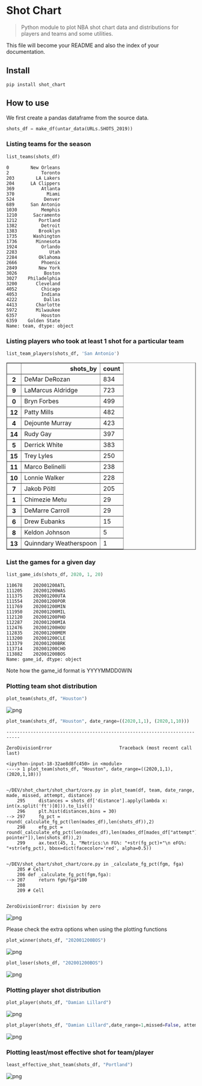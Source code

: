 # Shot Chart
> Python module to plot NBA shot chart data and distributions for players and teams and some utilities.


This file will become your README and also the index of your documentation.

## Install

`pip install shot_chart`

## How to use

We first create a pandas dataframe from the source data.

```python
shots_df = make_df(untar_data(URLs.SHOTS_2019))
```

### Listing teams for the season

```python
list_teams(shots_df)
```




    0        New Orleans
    2            Toronto
    203        LA Lakers
    204      LA Clippers
    369          Atlanta
    370            Miami
    524           Denver
    689      San Antonio
    1030         Memphis
    1210      Sacramento
    1212        Portland
    1382         Detroit
    1383        Brooklyn
    1735      Washington
    1736       Minnesota
    1924         Orlando
    2283            Utah
    2284        Oklahoma
    2666         Phoenix
    2849        New York
    3026          Boston
    3027    Philadelphia
    3200       Cleveland
    4052         Chicago
    4053         Indiana
    4222          Dallas
    4413       Charlotte
    5972       Milwaukee
    6357         Houston
    6359    Golden State
    Name: team, dtype: object



### Listing players who took at least 1 shot for a particular team

```python
list_team_players(shots_df, 'San Antonio')
```




<div>
<style scoped>
    .dataframe tbody tr th:only-of-type {
        vertical-align: middle;
    }

    .dataframe tbody tr th {
        vertical-align: top;
    }

    .dataframe thead th {
        text-align: right;
    }
</style>
<table border="1" class="dataframe">
  <thead>
    <tr style="text-align: right;">
      <th></th>
      <th>shots_by</th>
      <th>count</th>
    </tr>
  </thead>
  <tbody>
    <tr>
      <th>2</th>
      <td>DeMar DeRozan</td>
      <td>834</td>
    </tr>
    <tr>
      <th>9</th>
      <td>LaMarcus Aldridge</td>
      <td>723</td>
    </tr>
    <tr>
      <th>0</th>
      <td>Bryn Forbes</td>
      <td>499</td>
    </tr>
    <tr>
      <th>12</th>
      <td>Patty Mills</td>
      <td>482</td>
    </tr>
    <tr>
      <th>4</th>
      <td>Dejounte Murray</td>
      <td>423</td>
    </tr>
    <tr>
      <th>14</th>
      <td>Rudy Gay</td>
      <td>397</td>
    </tr>
    <tr>
      <th>5</th>
      <td>Derrick White</td>
      <td>383</td>
    </tr>
    <tr>
      <th>15</th>
      <td>Trey Lyles</td>
      <td>250</td>
    </tr>
    <tr>
      <th>11</th>
      <td>Marco Belinelli</td>
      <td>238</td>
    </tr>
    <tr>
      <th>10</th>
      <td>Lonnie Walker</td>
      <td>228</td>
    </tr>
    <tr>
      <th>7</th>
      <td>Jakob Pöltl</td>
      <td>205</td>
    </tr>
    <tr>
      <th>1</th>
      <td>Chimezie Metu</td>
      <td>29</td>
    </tr>
    <tr>
      <th>3</th>
      <td>DeMarre Carroll</td>
      <td>29</td>
    </tr>
    <tr>
      <th>6</th>
      <td>Drew Eubanks</td>
      <td>15</td>
    </tr>
    <tr>
      <th>8</th>
      <td>Keldon Johnson</td>
      <td>5</td>
    </tr>
    <tr>
      <th>13</th>
      <td>Quinndary Weatherspoon</td>
      <td>1</td>
    </tr>
  </tbody>
</table>
</div>



### List the games for a given day

```python
list_game_ids(shots_df, 2020, 1, 20)
```




    110678    202001200ATL
    111205    202001200WAS
    111375    202001200UTA
    111554    202001200POR
    111769    202001200MIN
    111950    202001200MIL
    112120    202001200PHO
    112287    202001200MIA
    112476    202001200HOU
    112835    202001200MEM
    113200    202001200CLE
    113379    202001200BRK
    113714    202001200CHO
    113882    202001200BOS
    Name: game_id, dtype: object



Note how the game_id format is YYYYMMDD0WIN

### Plotting team shot distribution

```python
plot_team(shots_df, "Houston")
```


![png](docs/images/output_14_0.png)


```python
plot_team(shots_df, "Houston", date_range=((2020,1,1), (2020,1,10)))
```


    ---------------------------------------------------------------------------

    ZeroDivisionError                         Traceback (most recent call last)

    <ipython-input-18-32ae8d8fc450> in <module>
    ----> 1 plot_team(shots_df, "Houston", date_range=((2020,1,1), (2020,1,10)))
    

    ~/DEV/shot_chart/shot_chart/core.py in plot_team(df, team, date_range, made, missed, attempt, distance)
        295     distances = shots_df['distance'].apply(lambda x: int(x.split('ft')[0])).to_list()
        296     plt.hist(distances,bins = 30)
    --> 297     fg_pct = round(_calculate_fg_pct(len(mades_df),len(shots_df)),2)
        298     efg_pct = round(_calculate_efg_pct(len(mades_df),len(mades_df[mades_df["attempt"]=="3-pointer"]),len(shots_df)),2)
        299     ax.text(45, 1, "Metrics:\n FG%: "+str(fg_pct)+"\n eFG%: "+str(efg_pct), bbox=dict(facecolor='red', alpha=0.5))


    ~/DEV/shot_chart/shot_chart/core.py in _calculate_fg_pct(fgm, fga)
        205 # Cell
        206 def _calculate_fg_pct(fgm,fga):
    --> 207     return fgm/fga*100
        208 
        209 # Cell


    ZeroDivisionError: division by zero



![png](docs/images/output_15_1.png)


Please check the extra options when using the plotting functions

```python
plot_winner(shots_df, "202001200BOS")
```


![png](docs/images/output_17_0.png)


```python
plot_loser(shots_df, "202001200BOS")
```


![png](docs/images/output_18_0.png)


### Plotting player shot distribution

```python
plot_player(shots_df, "Damian Lillard")
```


![png](docs/images/output_20_0.png)


```python
plot_player(shots_df, "Damian Lillard",date_range=1,missed=False, attempt="3-pointer")
```


![png](docs/images/output_21_0.png)


### Plotting least/most effective shot for team/player

```python
least_effective_shot_team(shots_df, "Portland")
```


![png](docs/images/output_23_0.png)

